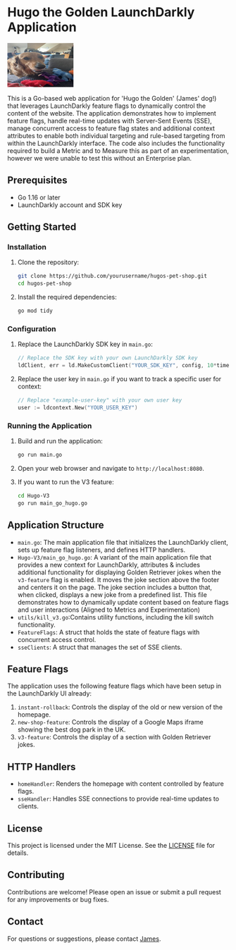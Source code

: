 # Hugo the Golden LaunchDarkly Application

<img src="images/hugo.jpg" alt="Hugo the Golden" width="150" height="100"/>

This is a Go-based web application for 'Hugo the Golden' (James' dog!) that leverages LaunchDarkly feature flags to dynamically control the content of the website. The application demonstrates how to implement feature flags, handle real-time updates with Server-Sent Events (SSE), manage concurrent access to feature flag states and additional context attributes to enable both individual targeting and rule-based targeting from within the LaunchDarkly interface. The code also includes the functionality required to build a Metric and to Measure this as part of an experimentation, however we were unable to test this without an Enterprise plan.

## Prerequisites

- Go 1.16 or later
- LaunchDarkly account and SDK key

## Getting Started

### Installation

1. Clone the repository:
    ```sh
    git clone https://github.com/yourusername/hugos-pet-shop.git
    cd hugos-pet-shop
    ```

2. Install the required dependencies:
    ```sh
    go mod tidy
    ```

### Configuration

1. Replace the LaunchDarkly SDK key in `main.go`:
    ```go
    // Replace the SDK key with your own LaunchDarkly SDK key
    ldClient, err = ld.MakeCustomClient("YOUR_SDK_KEY", config, 10*time.Second)
    ```

2. Replace the user key in `main.go` if you want to track a specific user for context:
    ```go
    // Replace "example-user-key" with your own user key
    user := ldcontext.New("YOUR_USER_KEY")
    ```

### Running the Application

1. Build and run the application:
    ```sh
    go run main.go
    ```

2. Open your web browser and navigate to `http://localhost:8080`.

3. If you want to run the V3 feature: 
    ```sh
    cd Hugo-V3
    go run main_go_hugo.go
    ```


## Application Structure

- `main.go`: The main application file that initializes the LaunchDarkly client, sets up feature flag listeners, and defines HTTP handlers.
- `Hugo-V3/main_go_hugo.go`: A variant of the main application file that provides a new context for LaunchDarkly, attributes & includes additional functionality for displaying Golden Retriever jokes when the `v3-feature` flag is enabled. It moves the joke section above the footer and centers it on the page. The joke section includes a button that, when clicked, displays a new joke from a predefined list. This file demonstrates how to dynamically update content based on feature flags and user interactions (Aligned to Metrics and Experimentation)
- `utils/kill_v3.go`:Contains utility functions, including the kill switch functionality.
- `FeatureFlags`: A struct that holds the state of feature flags with concurrent access control.
- `sseClients`: A struct that manages the set of SSE clients.

## Feature Flags

The application uses the following feature flags which have been setup in the LaunchDarkly UI already:

1. `instant-rollback`: Controls the display of the old or new version of the homepage.
2. `new-shop-feature`: Controls the display of a Google Maps iframe showing the best dog park in the UK.
3. `v3-feature`: Controls the display of a section with Golden Retriever jokes.

## HTTP Handlers

- `homeHandler`: Renders the homepage with content controlled by feature flags.
- `sseHandler`: Handles SSE connections to provide real-time updates to clients.

## License

This project is licensed under the MIT License. See the [LICENSE](LICENSE) file for details.

## Contributing

Contributions are welcome! Please open an issue or submit a pull request for any improvements or bug fixes.

## Contact

For questions or suggestions, please contact [James](mailto:james@hendersonmills.co.uk).